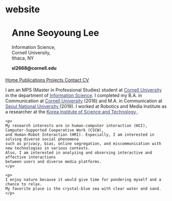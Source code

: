 # website
<!DOCTYPE html>
<html lang="en">
<link href="https://fonts.googleapis.com/css?family=Open+Sans:300,400,700" rel="stylesheet">
<body> 
<div class="open-sans-font">
<head>
  <meta charset="utf-8">
  <meta name="viewport" content="width=device-width, initial-scale=1, shrink-to-fit=no">
  <meta name="description" content="">
  <meta name="author" content="">

  <!-- Custom CSS -->
  <link href="style.css" rel="stylesheet">

</head>

<div class= "box"> 
    <div style= "margin: 20px;"> 
        <h1> Anne Seoyoung Lee</h1> 
    <p> 
        Information Science,
        <br> 
        Cornell University,
        <br> 
        Ithaca, NY
    </p>
    <p> 
        <strong> sl2668@cornell.edu </strong> 
    </p>  
</div> 

<div class= "nav"> 
<div class= "show">
  <a class= "active" href="#home"> Home </a> 
  <a href= "Publications.html"> Publications </a> 
  <a href= "projects.html"> Projects </a> 
  <a href = "contact.html"> Contact </a> 
  <a href = "CV.html"> CV </a> 
</div> 
</div>

<div class= "innerbox"> 
    <p> 
    I am an MPS (Master in Professional Studies) student at <a href= "https://www.cornell.edu" style= "color:#303c6c"> Cornell University </a> 
    in the department of <a href= "https://infosci.cornell.edu" style= "color:#303c6c"> Information Science</a>.   
    I completed my B.A. in Communication at 
    <a href="https://communication.cals.cornell.edu" style= "color:#303c6c"> Cornell University</a> (2016) and  
    M.A. in Communication at <a href= http://communication.snu.ac.kr/?lang=en style= "color:#303c6c">
    Seoul National University </a> (2019). 
    I worked at Robotics and Media Institute as a researcher at the 
    <a href="https://www.kist.re.kr/rmi/user/main/main" style= "color:#303c6c"> 
    Korea Institute of Science and Technology </a>. 

    <p> 
    My research interests are in human-computer interaction (HCI), Computer-Supported Cooperative Work (CSCW), 
    and Human-Robot Interaction (HRI). Especially, I am interested in solving diverse social phenomena 
    such as privacy, bias, online segregation, and miscommunication with new technologies in various contexts. 
    Also, I am interested in analyzing and observing interactive and affective interactions 
    between users and diverse media platforms. 
    </p> 

    <p> 
    I enjoy nature because it would give time for pondering myself and a chance to relax.
    My favorite place is the crystal-blue sea with clear water and sand. 
    </p> 

</div> 
</body> 
</div>

</div> 
